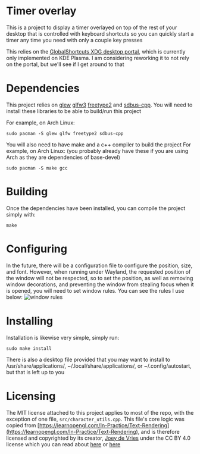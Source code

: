# Timer overlay
This is a project to display a timer overlayed on top of the rest of your desktop that is controlled with keyboard shortcuts so you can quickly
start a timer any time you need with only a couple key presses

This relies on the [GlobalShortcuts XDG desktop portal](https://flatpak.github.io/xdg-desktop-portal/docs/doc-org.freedesktop.portal.GlobalShortcuts.html),
which is currently only implemented on KDE Plasma. I am considering reworking it to not rely on the portal, but we'll see if I get around to that



# Dependencies
This project relies on [glew](https://github.com/nigels-com/glew) [glfw3](https://www.glfw.org/) [freetype2](https://freetype.org/) and [sdbus-cpp](https://github.com/Kistler-Group/sdbus-cpp).
You will need to install these libraries to be able to build/run this project

For example, on Arch Linux:
```
sudo pacman -S glew glfw freetype2 sdbus-cpp
```

You will also need to have make and a c++ compiler to build the project
For example, on Arch Linux: (you probably already have these if you are using Arch as they are dependencies of base-devel)
```
sudo pacman -S make gcc
```


# Building
Once the dependencies have been installed, you can compile the project simply with:
```
make
```



# Configuring
In the future, there will be a configuration file to configure the position, size, and font. However, when running under Wayland,
the requested position of the window will not be respected, so to set the position, as well as removing window decorations, and
preventing the window from stealing focus when it is opened, you will need to set window rules. You can see the rules I use below:
![window rules](https://cam123.dev/files/hidden/images/window_rules.png)



# Installing
Installation is likewise very simple, simply run:
```
sudo make install
```

There is also a desktop file provided that you may want to install to /usr/share/applications/, ~/.local/share/applications/, or ~/.config/autostart,
but that is left up to you



# Licensing
The MIT license attached to this project applies to most of the repo, with the exception of one file, ```src/character_utils.cpp```.
This file's core logic was copied from [https://learnopengl.com/In-Practice/Text-Rendering](https://learnopengl.com/In-Practice/Text-Rendering),
and is therefore licensed and copyrighted by its creator, [Joey de Vries](https://twitter.com/JoeyDeVriez) under the CC BY 4.0 license
which you can read about [here](https://creativecommons.org/licenses/by/4.0/) or [here](https://creativecommons.org/licenses/by/4.0/legalcode)

